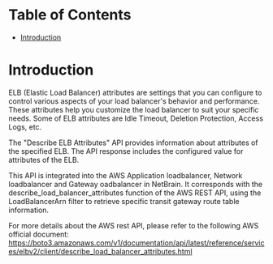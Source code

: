 # Table of Contents
- [Introduction](#introduction)


# Introduction <a name="introduction"></a>
ELB (Elastic Load Balancer) attributes are settings that you can configure to control various aspects of your load balancer's behavior and performance. These attributes help you customize the load balancer to suit your specific needs. Some of ELB attributes are Idle Timeout, Deletion Protection, Access Logs, etc.

The "Describe ELB Attributes" API provides information about attributes of the specified ELB. The API response includes the configured value for attributes of the ELB.

This API is integrated into the AWS Application loadbalancer, Network loadbalancer and Gateway oadbalancer in NetBrain. It corresponds with the describe_load_balancer_attributes function of the AWS REST API, using the LoadBalancerArn filter to retrieve specific transit gateway route table information.



For more details about the AWS rest API, please refer to the following AWS official document: https://boto3.amazonaws.com/v1/documentation/api/latest/reference/services/elbv2/client/describe_load_balancer_attributes.html